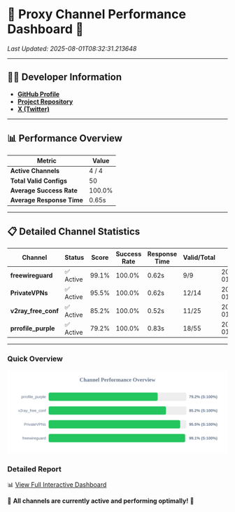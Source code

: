 # 🌟 Proxy Channel Performance Dashboard 🌟

_Last Updated: 2025-08-01T08:32:31.213648_

---

## 👩‍💻 Developer Information

- **[GitHub Profile](https://github.com/4n0nymou3)**  
- **[Project Repository](https://github.com/4n0nymou3/multi-proxy-config-fetcher)**  
- **[X (Twitter)](https://x.com/4n0nymou3)**  

---

## 📊 Performance Overview

| Metric                | Value       |
|-----------------------|-------------|
| **Active Channels**   | 4 / 4       |
| **Total Valid Configs** | 50          |
| **Average Success Rate** | 100.0%      |
| **Average Response Time** | 0.65s       |

---

## 📋 Detailed Channel Statistics

| Channel          | Status     | Score  | Success Rate | Response Time | Valid/Total | Last Success               |
|------------------|------------|--------|--------------|---------------|-------------|----------------------------|
| **freewireguard**  | ✅ Active  | 99.1%  | 100.0% | 0.62s         | 9/9       | 2025-08-01T08:32:31.211705 |
| **PrivateVPNs**  | ✅ Active  | 95.5%  | 100.0% | 0.62s         | 12/14       | 2025-08-01T08:32:30.570327 |
| **v2ray_free_conf**  | ✅ Active  | 85.2%  | 100.0% | 0.52s         | 11/25       | 2025-08-01T08:32:29.902183 |
| **prrofile_purple**  | ✅ Active  | 79.2%  | 100.0% | 0.83s         | 18/55       | 2025-08-01T08:32:29.344116 |

---

### Quick Overview
<div align="center">
  <a href="https://raw.githubusercontent.com/nullluser/NullRepo/refs/heads/main/assets/channel_stats_chart.svg">
    <img src="https://raw.githubusercontent.com/nullluser/NullRepo/refs/heads/main/assets/channel_stats_chart.svg" alt="Source Performance Statistics" width="800">
  </a>
</div>

### Detailed Report
📊 [View Full Interactive Dashboard](https://htmlpreview.github.io/?https://github.com/nullluser/NullRepo/blob/main/assets/performance_report.html)

🎉 **All channels are currently active and performing optimally!** 🎉
